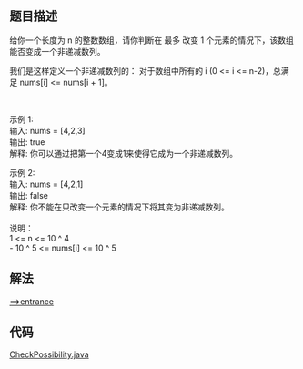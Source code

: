 ## 题目描述
给你一个长度为 n 的整数数组，请你判断在 最多 改变 1 个元素的情况下，该数组能否变成一个非递减数列。

我们是这样定义一个非递减数列的： 对于数组中所有的 i (0 <= i <= n-2)，总满足 nums[i] <= nums[i + 1]。

 

示例 1:
<br>输入: nums = [4,2,3]
<br>输出: true
<br>解释: 你可以通过把第一个4变成1来使得它成为一个非递减数列。

示例 2:
<br>输入: nums = [4,2,1]
<br>输出: false
<br>解释: 你不能在只改变一个元素的情况下将其变为非递减数列。
<br>
<br>说明：
<br>1 <= n <= 10 ^ 4
<br>- 10 ^ 5 <= nums[i] <= 10 ^ 5

## 解法
[==>entrance](https://leetcode-cn.com/problems/non-decreasing-array/solution/fei-di-jian-shu-lie-by-leetcode-solution-zdsm/)
## 代码
[CheckPossibility.java](https://github.com/Marshal1996/LeetCode-Java/blob/master/src/array/CheckPossibility.java)

